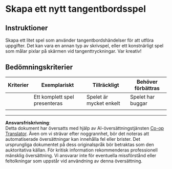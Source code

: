 <!--
CO_OP_TRANSLATOR_METADATA:
{
  "original_hash": "de5384c118e15e4d1d0eaa00fc01b112",
  "translation_date": "2025-08-26T23:19:22+00:00",
  "source_file": "4-typing-game/typing-game/assignment.md",
  "language_code": "sv"
}
-->
# Skapa ett nytt tangentbordsspel

## Instruktioner

Skapa ett litet spel som använder tangentbordshändelser för att utföra uppgifter. Det kan vara en annan typ av skrivspel, eller ett konstnärligt spel som målar pixlar på skärmen vid tangenttryckningar. Var kreativ!

## Bedömningskriterier

| Kriterier | Exemplariskt            | Tillräckligt             | Behöver förbättras |
| --------- | ------------------------ | ------------------------ | ------------------- |
|           | Ett komplett spel presenteras | Spelet är mycket enkelt | Spelet har buggar   |
|           |                          |                          |                     |

---

**Ansvarsfriskrivning**:  
Detta dokument har översatts med hjälp av AI-översättningstjänsten [Co-op Translator](https://github.com/Azure/co-op-translator). Även om vi strävar efter noggrannhet, bör det noteras att automatiserade översättningar kan innehålla fel eller brister. Det ursprungliga dokumentet på dess originalspråk bör betraktas som den auktoritativa källan. För kritisk information rekommenderas professionell mänsklig översättning. Vi ansvarar inte för eventuella missförstånd eller feltolkningar som uppstår vid användning av denna översättning.